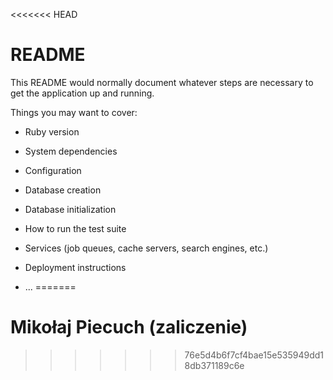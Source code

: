 <<<<<<< HEAD
# README

This README would normally document whatever steps are necessary to get the
application up and running.

Things you may want to cover:

* Ruby version

* System dependencies

* Configuration

* Database creation

* Database initialization

* How to run the test suite

* Services (job queues, cache servers, search engines, etc.)

* Deployment instructions

* ...
=======
# Mikołaj Piecuch (zaliczenie)
>>>>>>> 76e5d4b6f7cf4bae15e535949dd18db371189c6e
